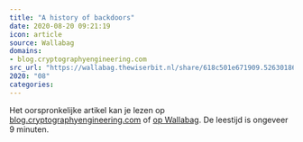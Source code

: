 ```yaml
---
title: "A history of backdoors"
date: 2020-08-20 09:21:19
icon: article
source: Wallabag
domains:
- blog.cryptographyengineering.com
src_url: "https://wallabag.thewiserbit.nl/share/618c501e671909.52630186"
2020: "08"
categories:
---
```

Het oorspronkelijke artikel kan je lezen op [blog.cryptographyengineering.com](https://blog.cryptographyengineering.com/2015/07/20/a-history-of-backdoors/) of [op Wallabag](https://wallabag.thewiserbit.nl/share/618c501e671909.52630186). De leestijd is ongeveer 9 minuten.